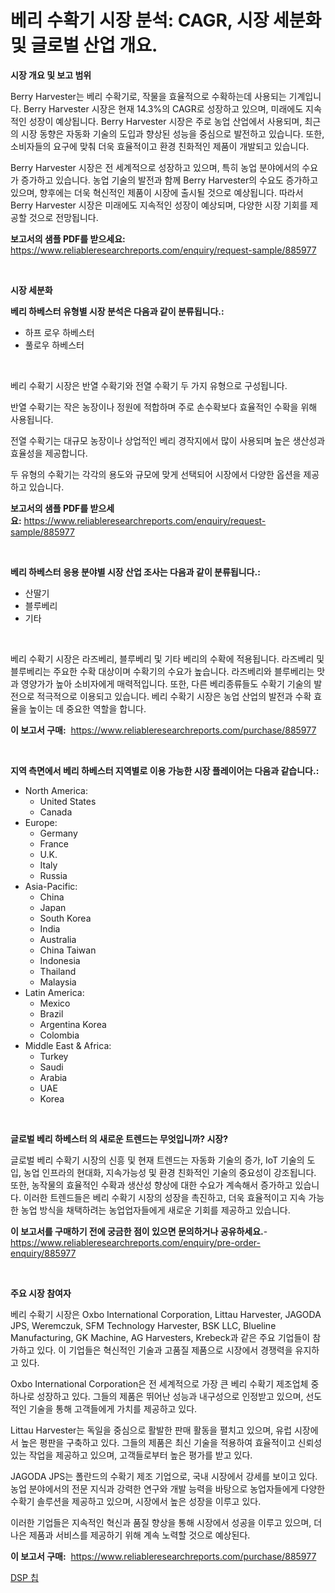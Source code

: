 <p><h1>베리 수확기 시장 분석: CAGR, 시장 세분화 및 글로벌 산업 개요.</h1></p><p><strong>시장 개요 및 보고 범위</strong></p>
<p><p>Berry Harvester는 베리 수확기로, 작물을 효율적으로 수확하는데 사용되는 기계입니다. Berry Harvester 시장은 현재 14.3%의 CAGR로 성장하고 있으며, 미래에도 지속적인 성장이 예상됩니다. Berry Harvester 시장은 주로 농업 산업에서 사용되며, 최근의 시장 동향은 자동화 기술의 도입과 향상된 성능을 중심으로 발전하고 있습니다. 또한, 소비자들의 요구에 맞춰 더욱 효율적이고 환경 친화적인 제품이 개발되고 있습니다.</p><p>Berry Harvester 시장은 전 세계적으로 성장하고 있으며, 특히 농업 분야에서의 수요가 증가하고 있습니다. 농업 기술의 발전과 함께 Berry Harvester의 수요도 증가하고 있으며, 향후에는 더욱 혁신적인 제품이 시장에 출시될 것으로 예상됩니다. 따라서 Berry Harvester 시장은 미래에도 지속적인 성장이 예상되며, 다양한 시장 기회를 제공할 것으로 전망됩니다.</p></p>
<p><strong>보고서의 샘플 PDF를 받으세요:</strong> <a href="https://www.reliableresearchreports.com/enquiry/request-sample/885977">https://www.reliableresearchreports.com/enquiry/request-sample/885977</a></p>
<p>&nbsp;</p>
<p><strong>시장 세분화</strong></p>
<p><strong>베리 하베스터 유형별 시장 분석은 다음과 같이 분류됩니다.:</strong></p>
<p><ul><li>하프 로우 하베스터</li><li>풀로우 하베스터</li></ul></p>
<p>&nbsp;</p>
<p><p>베리 수확기 시장은 반열 수확기와 전열 수확기 두 가지 유형으로 구성됩니다. </p><p>반열 수확기는 작은 농장이나 정원에 적합하며 주로 손수확보다 효율적인 수확을 위해 사용됩니다. </p><p>전열 수확기는 대규모 농장이나 상업적인 베리 경작지에서 많이 사용되며 높은 생산성과 효율성을 제공합니다. </p><p>두 유형의 수확기는 각각의 용도와 규모에 맞게 선택되어 시장에서 다양한 옵션을 제공하고 있습니다.</p></p>
<p><strong>보고서의 샘플 PDF를 받으세요:</strong>&nbsp;<a href="https://www.reliableresearchreports.com/enquiry/request-sample/885977">https://www.reliableresearchreports.com/enquiry/request-sample/885977</a></p>
<p>&nbsp;</p>
<p><strong> 베리 하베스터 응용 분야별 시장 산업 조사는 다음과 같이 분류됩니다.:</strong></p>
<p><ul><li>산딸기</li><li>블루베리</li><li>기타</li></ul></p>
<p>&nbsp;</p>
<p><p>베리 수확기 시장은 라즈베리, 블루베리 및 기타 베리의 수확에 적용됩니다. 라즈베리 및 블루베리는 주요한 수확 대상이며 수확기의 수요가 높습니다. 라즈베리와 블루베리는 맛과 영양가가 높아 소비자에게 매력적입니다. 또한, 다른 베리종류들도 수확기 기술의 발전으로 적극적으로 이용되고 있습니다. 베리 수확기 시장은 농업 산업의 발전과 수확 효율을 높이는 데 중요한 역할을 합니다.</p></p>
<p><strong>이 보고서 구매:</strong>&nbsp; <a href="https://www.reliableresearchreports.com/purchase/885977">https://www.reliableresearchreports.com/purchase/885977</a></p>
<p>&nbsp;</p>
<p><strong>지역 측면에서 베리 하베스터 지역별로 이용 가능한 시장 플레이어는 다음과 같습니다.:</strong></p>
<p><ul>
    <li>
        North America:
        <ul>
            <li>United States</li>
            <li>Canada</li>
        </ul>
    </li>
    <li>
        Europe:
        <ul>
            <li>Germany</li>
            <li>France</li>
            <li>U.K.</li>
            <li>Italy</li>
            <li>Russia</li>
        </ul>
    </li>
    <li>
        Asia-Pacific:
        <ul>
            <li>China</li>
            <li>Japan</li>
            <li>South Korea</li>
            <li>India</li>
            <li>Australia</li>
            <li>China Taiwan</li>
            <li>Indonesia</li>
            <li>Thailand</li>
            <li>Malaysia</li>
        </ul>
    </li>
    <li>
        Latin America:
        <ul>
            <li>Mexico</li>
            <li>Brazil</li>
            <li>Argentina Korea</li>
            <li>Colombia</li>
        </ul>
    </li>
    <li>
        Middle East & Africa:
        <ul>
            <li>Turkey</li>
            <li>Saudi</li>
            <li>Arabia</li>
            <li>UAE</li>
            <li>Korea</li>
        </ul>
    </li>
    </ul></p>
<p>&nbsp;</p>
<p><strong>글로벌 베리 하베스터 의 새로운 트렌드는 무엇입니까? 시장?</strong></p>
<p><p>글로벌 베리 수확기 시장의 신흥 및 현재 트렌드는 자동화 기술의 증가, IoT 기술의 도입, 농업 인프라의 현대화, 지속가능성 및 환경 친화적인 기술의 중요성이 강조됩니다. 또한, 농작물의 효율적인 수확과 생산성 향상에 대한 수요가 계속해서 증가하고 있습니다. 이러한 트렌드들은 베리 수확기 시장의 성장을 촉진하고, 더욱 효율적이고 지속 가능한 농업 방식을 채택하려는 농업업자들에게 새로운 기회를 제공하고 있습니다.</p></p>
<p><strong>이 보고서를 구매하기 전에 궁금한 점이 있으면 문의하거나 공유하세요.</strong>- <a href="https://www.reliableresearchreports.com/enquiry/pre-order-enquiry/885977">https://www.reliableresearchreports.com/enquiry/pre-order-enquiry/885977</a></p>
<p>&nbsp;</p>
<p><strong>주요 시장 참여자</strong></p>
<p><p>베리 수확기 시장은 Oxbo International Corporation, Littau Harvester, JAGODA JPS, Weremczuk, SFM Technology Harvester, BSK LLC, Blueline Manufacturing, GK Machine, AG Harvesters, Krebeck과 같은 주요 기업들이 참가하고 있다. 이 기업들은 혁신적인 기술과 고품질 제품으로 시장에서 경쟁력을 유지하고 있다.</p><p>Oxbo International Corporation은 전 세계적으로 가장 큰 베리 수확기 제조업체 중 하나로 성장하고 있다. 그들의 제품은 뛰어난 성능과 내구성으로 인정받고 있으며, 선도적인 기술을 통해 고객들에게 가치를 제공하고 있다. </p><p>Littau Harvester는 독일을 중심으로 활발한 판매 활동을 펼치고 있으며, 유럽 시장에서 높은 평판을 구축하고 있다. 그들의 제품은 최신 기술을 적용하여 효율적이고 신뢰성 있는 작업을 제공하고 있으며, 고객들로부터 높은 평가를 받고 있다.</p><p>JAGODA JPS는 폴란드의 수확기 제조 기업으로, 국내 시장에서 강세를 보이고 있다. 농업 분야에서의 전문 지식과 강력한 연구와 개발 능력을 바탕으로 농업자들에게 다양한 수확기 솔루션을 제공하고 있으며, 시장에서 높은 성장을 이루고 있다.</p><p>이러한 기업들은 지속적인 혁신과 품질 향상을 통해 시장에서 성공을 이루고 있으며, 더 나은 제품과 서비스를 제공하기 위해 계속 노력할 것으로 예상된다.</p></p>
<p><strong>이 보고서 구매:</strong>&nbsp;&nbsp;<a href="https://www.reliableresearchreports.com/purchase/885977">https://www.reliableresearchreports.com/purchase/885977</a></p>
<p><p><a href="https://github.com/fernandotryO5lson96765/Market-Research-Report-List-1/blob/main/636478515408.md">DSP 칩</a></p></p>
